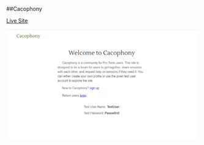 ##Cacophony

[Live Site](https://cacophony.now.sh)

![Screenshot of Cacophony landing page](./images/cacophony-screenshot.PNG)


